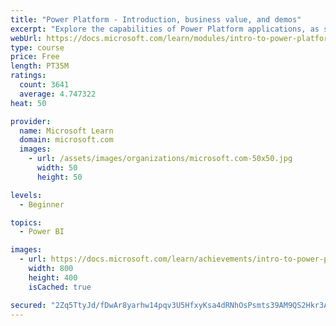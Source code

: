 ```yaml
---
title: "Power Platform - Introduction, business value, and demos"
excerpt: "Explore the capabilities of Power Platform applications, as seen in demonstrations and customer case studies."
webUrl: https://docs.microsoft.com/learn/modules/intro-to-power-platform-mba/
type: course
price: Free
length: PT35M
ratings:
  count: 3641
  average: 4.747322
heat: 50

provider:
  name: Microsoft Learn
  domain: microsoft.com
  images:
    - url: /assets/images/organizations/microsoft.com-50x50.jpg
      width: 50
      height: 50

levels:
  - Beginner

topics:
  - Power BI

images:
  - url: https://docs.microsoft.com/learn/achievements/intro-to-power-platform-social.png
    width: 800
    height: 400
    isCached: true

secured: "2Zq5TtyJd/fDwAr8yarhw14pqv3U5HfxyKsa4dRNhOsPsmts39AM9QS2Hkr3As0Miv3wAgX0AtKWZJrCW8g5wvryNCUv0iAxSBuzR7zgoWkOOZrBPlvs0rlR5TLGPAEzNR3w1x0+QfBzO8btLG9Fyso27+ocqDc4lXTDmfmfIYoITwWaLoUZNNPGJhTDSwIKnJajEK3jdzZg0V/5eunIvNwdEN+ycEeTRrl2qGwOJ+DA6hj3zV7BXaqYDAUUnwGMXp2K3AuPjArAyd2tE6ElpiGrmLFf9XG378FE5wnVOaVkefzyhuMTp3/JNQhKXHVuPYeIIXIXK3ecmsoWAST3IPmrRkXwpXqMZs8sza97Lkgp5je7GwyR6D0wenakjTbV9UkPTZ8nWmC+dyCBHJjQBcCTWEEE/z/ojOoygoSr7Bw=;FRk5jEeXVJLRG313j0z2SQ=="
---
```


